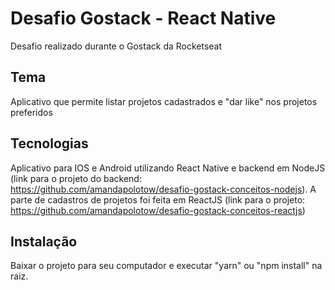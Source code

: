 # Desafio Gostack - React Native
Desafio realizado durante o Gostack da Rocketseat

## Tema

Aplicativo que permite listar projetos cadastrados e "dar like" nos projetos preferidos

## Tecnologias

Aplicativo para IOS e Android utilizando React Native e backend em NodeJS (link para o projeto do backend: https://github.com/amandapolotow/desafio-gostack-conceitos-nodejs). A parte de cadastros de projetos foi feita em ReactJS (link para o projeto: https://github.com/amandapolotow/desafio-gostack-conceitos-reactjs)

## Instalação

Baixar o projeto para seu computador e executar "yarn" ou "npm install" na raiz.


